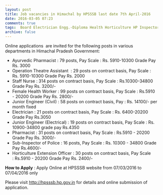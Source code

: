 ```yaml
---
layout: post
title: Job vacancies in Himachal by HPSSSB last date 7th April-2016   
date: 2016-03-05 07:23
comments: true
tags:  Board Electrician Engg.-Diploma Health Horticulture HP Inspector Jr. Engineer Nurse Officer Online Pharmacist Police Worker 
archive: false
---
```

Online applications  are invited for the following posts in various departments in Himachal Pradesh Government:

- Ayurvedic Pharmacist : 79 posts, Pay Scale : Rs. 5910-10300 Grade Pay Rs. 3000
- Operation Theatre Assistant  : 29 posts on contract basis, Pay Scale : Rs. 5910-10300 Grade Pay Rs. 2000
- Staff Nurse : 314 posts on contract basis, Pay Scale : Rs.10300-34800 Grade Pay Rs. 3200/-
- Female Health Worker : 99 posts on contract basis, Pay Scale : Rs.5910 - 20200 Grade Pay Rs. 2800/-
- Junior Engineer (Civil) : 58 posts on contract basis, Pay : Rs. 14100/- per month fixed
- Electrician : 21 posts on contract basis, Pay Scale : Rs. 6400-20200 Grade Pay Rs.3050
- Junior Engineer (Electrical) : 19 posts on contract basis, Pay Scale : Rs. 10900-34800 grade pay Rs.4350
- Pharmacist : 31 posts on contract basis, Pay Scale : Rs.5910 - 20200 Grade Pay Rs. 3000/-
- Sub-Inspector of Police : 16 posts, Pay Scale : Rs. 10300 - 34800 Grade Pay Rs.4600/-
- Horticulture Extension Officer : 30 posts on contract basis, Pay Scale : Rs.5910 - 20200 Grade Pay Rs. 2400/-

**How to Apply** : Apply Online at HPSSSB website from 07/03/2016 to 07/04/2016 only 

Please visit <http://hpsssb.hp.gov.in> for details and online submission of application.